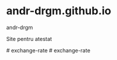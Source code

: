 # andr-drgm.github.io
andr-drgm

Site pentru atestat

#   e x c h a n g e - r a t e  
 #   e x c h a n g e - r a t e  
 